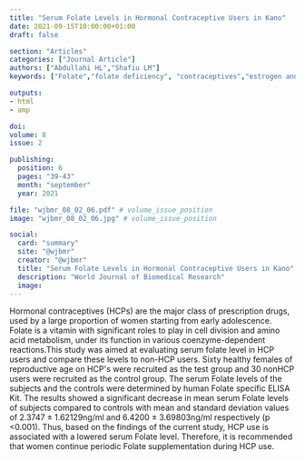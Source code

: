```yaml
---
title: "Serum Folate Levels in Hormonal Contraceptive Users in Kano"
date: 2021-09-15T10:00:00+01:00
draft: false

section: "Articles"
categories: ["Journal Article"]
authors: ["Abdullahi HL","Shafiu LM"]
keywords: ["Folate","folate deficiency", "contraceptives","estrogen and progestin"]

outputs: 
- html
- amp

doi:
volume: 8
issue: 2

publishing:
  position: 6
  pages: "39-43"
  month: "september"
  year: 2021

file: "wjbmr_08_02_06.pdf" # volume_issue_position
image: "wjbmr_08_02_06.jpg" # volume_issue_position

social:
  card: "summary"
  site: "@wjbmr"
  creator: "@wjbmr"
  title: "Serum Folate Levels in Hormonal Contraceptive Users in Kano"
  description: "World Journal of Biomedical Research"
  image:
---
```

Hormonal contraceptives (HCPs) are the major class of prescription drugs, used by a large proportion of women starting from early adolescence. Folate is a vitamin with significant roles to play in cell division and amino acid metabolism, under its function in various coenzyme-dependent reactions.This study was aimed at evaluating serum folate level in HCP users and compare these levels to non-HCP users. Sixty healthy females of reproductive age on HCP's were recruited as the test group and 30 nonHCP users were recruited as the control group. The serum Folate levels of the subjects and the controls were determined by human Folate specific ELISA Kit. The results showed a significant decrease in mean serum Folate levels of subjects compared to controls with mean and standard deviation values of 2.3747 ± 1.62129ng/ml and 6.4200 ± 3.69803ng/ml respectively (p <0.001). Thus, based on the findings of the current study, HCP use is associated with a lowered serum Folate level. Therefore, it is recommended that women continue periodic Folate supplementation during HCP use.